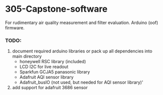 # 305-Capstone-software
For rudimentary air quality measurement and filter evaluation. Arduino (oof) firmware.


### TODO: 
1. document required arduino libraries or pack up all dependencies into main directory 
    - honeywell RSC library (included)
    - LCD I2C for live readout
    - Sparkfun GCJA5 panasonic library
    - Adafruit AQI sensor library
    - Adafruit_busIO (not used, but needed for AQI sensor library)'
3. add support for adafruit 3686 sensor
